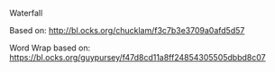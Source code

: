 Waterfall

Based on:
http://bl.ocks.org/chucklam/f3c7b3e3709a0afd5d57

Word Wrap based on:
https://bl.ocks.org/guypursey/f47d8cd11a8ff24854305505dbbd8c07